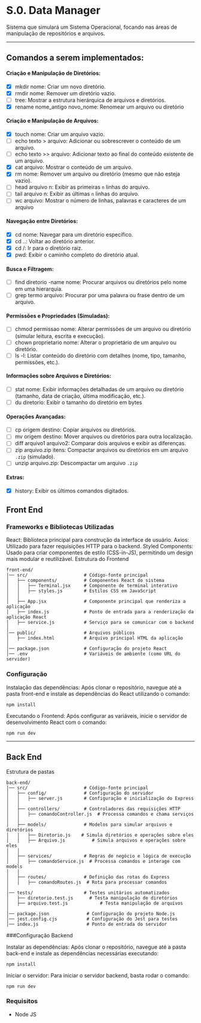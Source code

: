 # S.0. Data Manager

Sistema que simulará um Sistema Operacional, focando nas áreas de manipulação de repositórios e arquivos.
___
## Comandos a serem implementados:
#### Criação e Manipulação de Diretórios:
- [x] mkdir nome: Criar um novo diretório.
- [x] rmdir nome: Remover um diretório vazio.
- [ ] tree: Mostrar a estrutura hierárquica de arquivos e diretórios.
- [x] rename nome_antigo novo_nome: Renomear um arquivo ou diretório
#### Criação e Manipulação de Arquivos:
- [x] touch nome: Criar um arquivo vazio.
- [ ] echo texto > arquivo: Adicionar ou sobrescrever o conteúdo de um arquivo.
- [ ] echo texto >> arquivo: Adicionar texto ao final do conteúdo existente de um arquivo.
- [x] cat arquivo: Mostrar o conteúdo de um arquivo.
- [x] rm nome: Remover um arquivo ou diretório (mesmo que não esteja vazio).
- [ ] head arquivo n: Exibir as primeiras `n` linhas do arquivo.
- [ ] tail arquivo n: Exibir as últimas `n` linhas do arquivo.
- [ ] wc arquivo: Mostrar o número de linhas, palavras e caracteres de um arquivo
#### Navegação entre Diretórios:
- [x] cd nome: Navegar para um diretório específico.
- [x] cd ..: Voltar ao diretório anterior.
- [x] cd /: Ir para o diretório raiz.
- [x] pwd: Exibir o caminho completo do diretório atual.
#### Busca e Filtragem:
- [ ] find diretorio -name nome: Procurar arquivos ou diretórios pelo nome em uma
hierarquia.
- [ ] grep termo arquivo: Procurar por uma palavra ou frase dentro de um arquivo.
####  Permissões e Propriedades (Simuladas):
- [ ] chmod permissao nome: Alterar permissões de um arquivo ou diretório (simular
leitura, escrita e execução).
- [ ] chown proprietario nome: Alterar o proprietário de um arquivo ou diretório.
- [ ] ls -l: Listar conteúdo do diretório com detalhes (nome, tipo, tamanho, permissões, etc.).  
#### Informações sobre Arquivos e Diretórios:
- [ ] stat nome: Exibir informações detalhadas de um arquivo ou diretório (tamanho, data
de criação, última modificação, etc.).
- [ ] du diretorio: Exibir o tamanho do diretório em bytes

#### Operações Avançadas:
- [ ] cp origem destino: Copiar arquivos ou diretórios.
- [ ] mv origem destino: Mover arquivos ou diretórios para outra localização.
- [ ] diff arquivo1 arquivo2: Comparar dois arquivos e exibir as diferenças.
- [ ] zip arquivo.zip itens: Compactar arquivos ou diretórios em um arquivo `.zip`
(simulado).
- [ ] unzip arquivo.zip: Descompactar um arquivo `.zip`
#### Extras:
- [x] history: Exibir os últimos comandos digitados.

## Front End

### Frameworks e Bibliotecas Utilizadas
React: Biblioteca principal para construção da interface de usuário.
Axios: Utilizado para fazer requisições HTTP para o backend.
Styled Components: Usado para criar componentes de estilo (CSS-in-JS), permitindo um design mais modular e reutilizável.
Estrutura do Frontend

```
front-end/
│── src/                     # Código-fonte principal
│   ├── components/          # Componentes React do sistema
│   │   ├── Terminal.jsx     # Componente de terminal interativo
│   │   ├── styles.js        # Estilos CSS em JavaScript
│   │
│   ├── App.jsx              # Componente principal que renderiza a aplicação
│   ├── index.js             # Ponto de entrada para a renderização da aplicação React
│   ├── service.js           # Serviço para se comunicar com o backend
│
│── public/                  # Arquivos públicos
│   ├── index.html           # Arquivo principal HTML da aplicação
│
│── package.json             # Configuração do projeto React
│── .env                     # Variáveis de ambiente (como URL do servidor)
```
### Configuração

Instalação das dependências: Após clonar o repositório, navegue até a pasta front-end e instale as dependências do React utilizando o comando:

```
npm install
```

Executando o Frontend: Após configurar as variáveis, inicie o servidor de desenvolvimento React com o comando:

```
npm run dev
```
___

## Back End
Estrutura de pastas
```
back-end/
│── src/                     # Código-fonte principal
│   ├── config/              # Configuração do servidor
│   │   ├── server.js        # Configuração e inicialização do Express
│   │
│   ├── controllers/         # Controladores das requisições HTTP
│   │   ├── comandoController.js  # Processa comandos e chama serviços
│   │
│   ├── models/              # Modelos para simular arquivos e diretórios
│   │   ├── Diretorio.js    # Simula diretórios e operações sobre eles
│   │   ├── Arquivo.js          # Simula arquivos e operações sobre eles
│   │
│   ├── services/            # Regras de negócio e lógica de execução
│   │   ├── comandoService.js  # Processa comandos e interage com models
│   │
│   ├── routes/              # Definição das rotas do Express
│   │   ├── comandoRoutes.js  # Rota para processar comandos
│
│── tests/                   # Testes unitários automatizados
│   ├── diretorio.test.js      # Testa manipulação de diretórios
│   ├── arquivo.test.js            # Testa manipulação de arquivos
│
│── package.json              # Configuração do projeto Node.js
│── jest.config.cjs           # Configuração do Jest para testes
│── index.js                  # Ponto de entrada do servidor
```
###Configuração Backend

Instalar as dependências: Após clonar o repositório, navegue até a pasta back-end e instale as dependências necessárias executando:

```
npm install
```
Iniciar o servidor: Para iniciar o servidor backend, basta rodar o comando:
```
npm run dev
```
### Requisitos
 - Node JS
